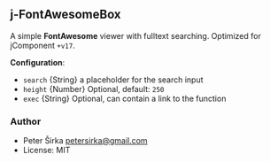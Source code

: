 ## j-FontAwesomeBox

A simple __FontAwesome__ viewer with fulltext searching. Optimized for jComponent `+v17`.

__Configuration__:

- `search` {String} a placeholder for the search input
- `height` {Number} Optional, default: `250`
- `exec` {String} Optional, can contain a link to the function

### Author

- Peter Širka <petersirka@gmail.com>
- License: MIT